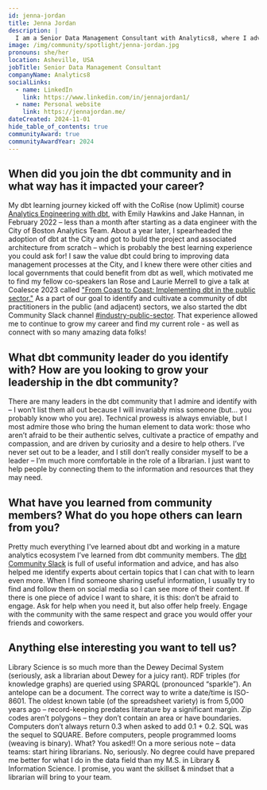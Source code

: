 ```yaml
---
id: jenna-jordan
title: Jenna Jordan
description: |
  I am a Senior Data Management Consultant with Analytics8, where I advise clients on dbt best practices (especially regarding dbt Mesh and the various shifts in governance and strategy that come with it). My experiences working within a dbt Mesh architecture and all of the difficulties organizations could run into with such a major paradigm shift inspired my peer exchange (role-playing/simulation game) at <a href="https://coalesce.getdbt.com/agenda" rel="noopener noreferrer" target="_blank">Coalesce 2024</a>: "Governance co-lab: We the people, in order to govern data, do establish processes." I also experimented with bringing role-playing scenarios to data problems at the September 2024 <a href="https://www.meetup.com/chicago-dbt-meetup/" rel="noopener noreferrer" target="_blank">Chicago dbt Meetup</a>, hosted by Analytics8. I occasionally write long blog posts on my website, if you're up for the read.
image: /img/community/spotlight/jenna-jordan.jpg
pronouns: she/her
location: Asheville, USA
jobTitle: Senior Data Management Consultant
companyName: Analytics8
socialLinks:
  - name: LinkedIn
    link: https://www.linkedin.com/in/jennajordan1/
  - name: Personal website
    link: https://jennajordan.me/
dateCreated: 2024-11-01
hide_table_of_contents: true
communityAward: true
communityAwardYear: 2024
---
```


## When did you join the dbt community and in what way has it impacted your career?

My dbt learning journey kicked off with the CoRise (now Uplimit) course <a href="https://uplimit.com/course/analytics-engineering-with-dbt/" rel="noopener noreferrer" target="_blank">Analytics Engineering with dbt</a>, with Emily Hawkins and Jake Hannan, in February 2022 – less than a month after starting as a data engineer with the City of Boston Analytics Team. About a year later, I spearheaded the adoption of dbt at the City and got to build the project and associated architecture from scratch – which is probably the best learning experience you could ask for! I saw the value dbt could bring to improving data management processes at the City, and I knew there were other cities and local governments that could benefit from dbt as well, which motivated me to find my fellow co-speakers Ian Rose and Laurie Merrell to give a talk at Coalesce 2023 called <a href="https://www.youtube.com/watch?v=6aX7tAfMmIM&" rel="noopener noreferrer" target="_blank">"From Coast to Coast: Implementing dbt in the public sector."</a> As a part of our goal to identify and cultivate a community of dbt practitioners in the public (and adjacent) sectors, we also started the dbt Community Slack channel <a href="https://getdbt.slack.com/archives/C05MNU6QB5L/" rel="noopener noreferrer" target="_blank">#industry-public-sector</a>. That experience allowed me to continue to grow my career and find my current role - as well as connect with so many amazing data folks!

## What dbt community leader do you identify with? How are you looking to grow your leadership in the dbt community?

There are many leaders in the dbt community that I admire and identify with – I won’t list them all out because I will invariably miss someone (but… you probably know who you are). Technical prowess is always enviable, but I most admire those who bring the human element to data work: those who aren’t afraid to be their authentic selves, cultivate a practice of empathy and compassion, and are driven by curiosity and a desire to help others. I’ve never set out to be a leader, and I still don’t really consider myself to be a leader – I’m much more comfortable in the role of a librarian. I just want to help people by connecting them to the information and resources that they may need.

## What have you learned from community members? What do you hope others can learn from you?

Pretty much everything I’ve learned about dbt and working in a mature analytics ecosystem I’ve learned from dbt community members. The <a href="https://www.getdbt.com/community/join-the-community/" rel="noopener noreferrer" target="_blank">dbt Community Slack</a> is full of useful information and advice, and has also helped me identify experts about certain topics that I can chat with to learn even more. When I find someone sharing useful information, I usually try to find and follow them on social media so I can see more of their content. If there is one piece of advice I want to share, it is this: don’t be afraid to engage. Ask for help when you need it, but also offer help freely. Engage with the community with the same respect and grace you would offer your friends and coworkers.

## Anything else interesting you want to tell us?

Library Science is so much more than the Dewey Decimal System (seriously, ask a librarian about Dewey for a juicy rant). RDF triples (for knowledge graphs) are queried using SPARQL (pronounced “sparkle”). An antelope can be a document. The correct way to write a date/time is ISO-8601. The oldest known table (of the spreadsheet variety) is from 5,000 years ago – record-keeping predates literature by a significant margin. Zip codes aren’t polygons – they don’t contain an area or have boundaries. Computers don’t always return 0.3 when asked to add 0.1 + 0.2. SQL was the sequel to SQUARE. Before computers, people programmed looms (weaving is binary). What? You asked!! On a more serious note – data teams: start hiring librarians. No, seriously. No degree could have prepared me better for what I do in the data field than my M.S. in Library & Information Science. I promise, you want the skillset & mindset that a librarian will bring to your team.

